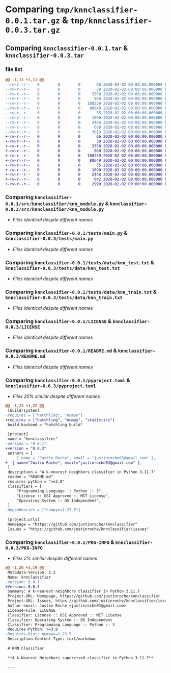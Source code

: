 # Comparing `tmp/knnclassifier-0.0.1.tar.gz` & `tmp/knnclassifier-0.0.3.tar.gz`

## Comparing `knnclassifier-0.0.1.tar` & `knnclassifier-0.0.3.tar`

### file list

```diff
@@ -1,11 +1,11 @@
--rw-r--r--   0        0        0       66 2020-02-02 00:00:00.000000 knnclassifier-0.0.1/.gitattributes
--rw-r--r--   0        0        0       39 2020-02-02 00:00:00.000000 knnclassifier-0.0.1/src/knnclassifier/__init__.py
--rw-r--r--   0        0        0     3350 2020-02-02 00:00:00.000000 knnclassifier-0.0.1/src/knnclassifier/knn_module.py
--rw-r--r--   0        0        0      960 2020-02-02 00:00:00.000000 knnclassifier-0.0.1/tests/main.py
--rw-r--r--   0        0        0   188259 2020-02-02 00:00:00.000000 knnclassifier-0.0.1/tests/data/knn_test.txt
--rw-r--r--   0        0        0    80649 2020-02-02 00:00:00.000000 knnclassifier-0.0.1/tests/data/knn_train.txt
--rw-r--r--   0        0        0       35 2020-02-02 00:00:00.000000 knnclassifier-0.0.1/.gitignore
--rw-r--r--   0        0        0     1090 2020-02-02 00:00:00.000000 knnclassifier-0.0.1/LICENSE
--rw-r--r--   0        0        0     2448 2020-02-02 00:00:00.000000 knnclassifier-0.0.1/README.md
--rw-r--r--   0        0        0      668 2020-02-02 00:00:00.000000 knnclassifier-0.0.1/pyproject.toml
--rw-r--r--   0        0        0     3019 2020-02-02 00:00:00.000000 knnclassifier-0.0.1/PKG-INFO
+-rw-r--r--   0        0        0       66 2020-02-02 00:00:00.000000 knnclassifier-0.0.3/.gitattributes
+-rw-r--r--   0        0        0       39 2020-02-02 00:00:00.000000 knnclassifier-0.0.3/src/knnclassifier/__init__.py
+-rw-r--r--   0        0        0     3350 2020-02-02 00:00:00.000000 knnclassifier-0.0.3/src/knnclassifier/knn_module.py
+-rw-r--r--   0        0        0      960 2020-02-02 00:00:00.000000 knnclassifier-0.0.3/tests/main.py
+-rw-r--r--   0        0        0   188259 2020-02-02 00:00:00.000000 knnclassifier-0.0.3/tests/data/knn_test.txt
+-rw-r--r--   0        0        0    80649 2020-02-02 00:00:00.000000 knnclassifier-0.0.3/tests/data/knn_train.txt
+-rw-r--r--   0        0        0       35 2020-02-02 00:00:00.000000 knnclassifier-0.0.3/.gitignore
+-rw-r--r--   0        0        0     1090 2020-02-02 00:00:00.000000 knnclassifier-0.0.3/LICENSE
+-rw-r--r--   0        0        0     2448 2020-02-02 00:00:00.000000 knnclassifier-0.0.3/README.md
+-rw-r--r--   0        0        0      642 2020-02-02 00:00:00.000000 knnclassifier-0.0.3/pyproject.toml
+-rw-r--r--   0        0        0     2990 2020-02-02 00:00:00.000000 knnclassifier-0.0.3/PKG-INFO
```

### Comparing `knnclassifier-0.0.1/src/knnclassifier/knn_module.py` & `knnclassifier-0.0.3/src/knnclassifier/knn_module.py`

 * *Files identical despite different names*

### Comparing `knnclassifier-0.0.1/tests/main.py` & `knnclassifier-0.0.3/tests/main.py`

 * *Files identical despite different names*

### Comparing `knnclassifier-0.0.1/tests/data/knn_test.txt` & `knnclassifier-0.0.3/tests/data/knn_test.txt`

 * *Files identical despite different names*

### Comparing `knnclassifier-0.0.1/tests/data/knn_train.txt` & `knnclassifier-0.0.3/tests/data/knn_train.txt`

 * *Files identical despite different names*

### Comparing `knnclassifier-0.0.1/LICENSE` & `knnclassifier-0.0.3/LICENSE`

 * *Files identical despite different names*

### Comparing `knnclassifier-0.0.1/README.md` & `knnclassifier-0.0.3/README.md`

 * *Files identical despite different names*

### Comparing `knnclassifier-0.0.1/pyproject.toml` & `knnclassifier-0.0.3/pyproject.toml`

 * *Files 20% similar despite different names*

```diff
@@ -1,23 +1,22 @@
 [build-system]
-requires = ["hatchling", "numpy"]
+requires = ["hatchling", "numpy", "statistics"]
 build-backend = "hatchling.build"
 
 [project]
 name = "knnclassifier"
-version = "0.0.1"
+version = "0.0.3"
 authors = [
-    { name = "Justin Roche", email = "justinroche03@gmail.com" },
+  { name="Justin Roche", email="justinroche03@gmail.com" },
 ]
 description = "A k-nearest neighbors classifier in Python 3.11.7"
 readme = "README.md"
 requires-python = ">=3.8"
 classifiers = [
     "Programming Language :: Python :: 3",
     "License :: OSI Approved :: MIT License",
     "Operating System :: OS Independent",
 ]
-dependencies = ["numpy>=1.23.5"]
 
 [project.urls]
 Homepage = "https://github.com/justinroche/knnclassifier"
 Issues = "https://github.com/justinroche/knnclassifier/issues"
```

### Comparing `knnclassifier-0.0.1/PKG-INFO` & `knnclassifier-0.0.3/PKG-INFO`

 * *Files 2% similar despite different names*

```diff
@@ -1,20 +1,19 @@
 Metadata-Version: 2.3
 Name: knnclassifier
-Version: 0.0.1
+Version: 0.0.3
 Summary: A k-nearest neighbors classifier in Python 3.11.7
 Project-URL: Homepage, https://github.com/justinroche/knnclassifier
 Project-URL: Issues, https://github.com/justinroche/knnclassifier/issues
 Author-email: Justin Roche <justinroche03@gmail.com>
 License-File: LICENSE
 Classifier: License :: OSI Approved :: MIT License
 Classifier: Operating System :: OS Independent
 Classifier: Programming Language :: Python :: 3
 Requires-Python: >=3.8
-Requires-Dist: numpy>=1.23.5
 Description-Content-Type: text/markdown
 
 # KNN Classifier
 
 **A k-Nearest Neighbors supervised classifier in Python 3.11.7**
 
 ---
```

